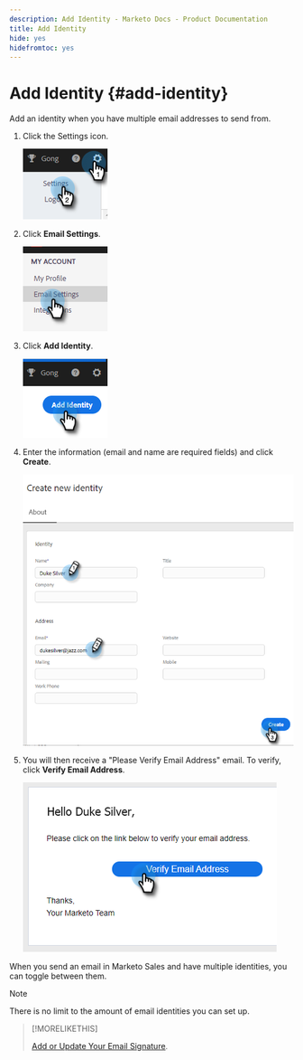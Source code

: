 ```yaml
---
description: Add Identity - Marketo Docs - Product Documentation
title: Add Identity
hide: yes
hidefromtoc: yes
---
```

# Add Identity {#add-identity}

Add an identity when you have multiple email addresses to send from.

1. Click the Settings icon.

   ![](assets/add-identity-1.png)

1. Click **Email Settings**.

   ![](assets/add-identity-2.png)

1. Click **Add Identity**.

   ![](assets/add-identity-3.png)

1. Enter the information (email and name are required fields) and click **Create**.

   ![](assets/add-identity-4.png)

1. You will then receive a "Please Verify Email Address" email. To verify, click **Verify Email Address**.

   ![](assets/add-identity-5.png)

When you send an email in Marketo Sales and have multiple identities, you can toggle between them.

>[!NOTE]
>
>There is no limit to the amount of email identities you can set up.

>[!MORELIKETHIS]
>
>[Add or Update Your Email Signature](/help/marketo/product-docs/marketo-sales-insight/actions/getting-started/email-settings/add-or-update-your-email-signature.md).
